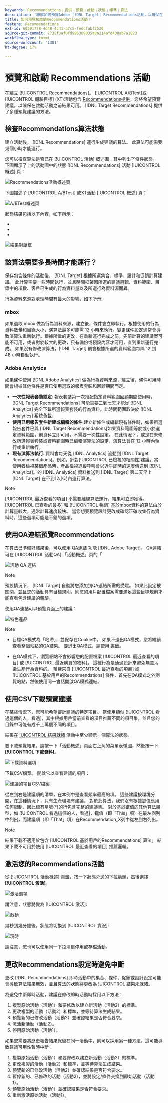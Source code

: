 ```yaml
---
keywords: Recommendations；提供；預覽；啟動；狀態；標準；算法
description: '瞭解如何預覽Adobe [!DNL Target] Recommendations活動，以確保在啟動活動前有結果。 '
title: 如何預覽和啟動Recommendations活動？
feature: Recommendations
exl-id: 60391778-4d48-4c41-a7c5-fedcfabf2530
source-git-commit: 7732f3af0fd995309035a8a214afd438ab7a1823
workflow-type: tm+mt
source-wordcount: '1381'
ht-degree: 17%

---
```


# 預覽和啟動 Recommendations 活動

在建立 [!UICONTROL Recommendations]。 [!UICONTROL A/BTest]或 [!UICONTROL 體驗目標] (XT)活動包含 [Recommendations提供](/help/main/c-recommendations/recommendations-as-an-offer.md)，您將希望預覽建議，以確保在啟動活動之前結果可用。 [!DNL Target Recommendations] 提供了多種預覽建議的方法。

## 檢查Recommendations算法狀態

建立活動後， [!DNL Recommendations] 運行生成建議的算法。 此算法可能需要幾個小時才能運行。

您可以檢查算法是否已在 [!UICONTROL 活動] 概述圖，其中列出了條件狀態。 下圖顯示了上的活動圖中的狀態 [!DNL Recommendations] 活動 [!UICONTROL 概述] 頁：

![Recommendations活動概述頁](/help/main/c-recommendations/t-create-recs-activity/assets/recs-overview.png)

下圖描述了 [!UICONTROL A/BTest] 或XT活動 [!UICONTROL 概述] 頁：

![A/BTest概述頁](/help/main/c-recommendations/t-create-recs-activity/assets/ab-overview.png)

狀態結果包括以下內容，如下所示：

* [!UICONTROL 結果就緒]:指示算法已返回結果
* [!UICONTROL 結果未就緒]:表示算法尚未完成運行。
* [!UICONTROL 饋送失敗]:指示無法檢索自定義條件饋送檔案。

![結果對話框](/help/main/c-recommendations/c-algorithms/assets/criteria_status_multi.png)

## 該算法需要多長時間才能運行？

保存包含條件的活動後， [!DNL Target] 根據所選集合、標準、設計和促銷計算建議。 此計算需要一些時間執行，並且時間框架因所選的建議邏輯、資料範圍、目錄中的項數、客戶已生成的行為資料量以及所選行為資料源而異。

行為資料來源對處理時間有最大的影響，如下所示:

### mbox

如果選取 mbox 做為行為資料來源，建立後，條件會立即執行。根據使用的行為資料數量和目錄大小，演算法最多可能需 12 小時來執行。變更條件設定通常會導致演算法重新執行。根據所做的更改，在重新運行完成之前，先前計算的建議案可能不可用，或者對於較大的更改，只有備份或預設內容才可用，直到重新運行完成。 如果沒有修改演算法，[!DNL Target] 則會根據所選的資料範圍每隔 12 到 48 小時自動執行。

### Adobe Analytics

如果條件使用 [!DNL Adobe Analytics] 做為行為資料來源，建立後，條件可用時間會根據其他條件是否已使用選取的報表套裝和回顧期間而定。

* **一次性報表套裝設定**: 報表套裝第一次搭配指定資料範圍回顧期間使用時，[!DNL Target Recommendations] 可能需要二到七天才能從 [!DNL Analytics] 完全下載所選報表套裝的行為資料。此時間範圍取決於 [!DNL Analytics] 系統負載。
* **使用已用報告套件新建或編輯的條件**:建立新條件或編輯現有條件時，如果所選報告套件已與 [!DNL Target Recommendations]如果資料範圍等於或小於選定資料範圍，則資料立即可用，不需要一次性設定。 在此情況下，或是在未修改所選報表套裝或資料範圍時已編輯演算法的設定，演算法會在 12 小時內執行或重新執行。
* **現有演算法執行**: 資料會每天從 [!DNL Analytics] 流動到 [!DNL Target Recommendations]。例如，針對[!UICONTROL 已檢視的相關性]建議，當使用者檢視某個產品時，產品檢視追蹤呼叫會以近乎即時的速度傳送到 [!DNL Analytics]。的 [!DNL Analytics] 資料推送到 [!DNL Target] 第二天早上 [!DNL Target] 在不到12小時內運行算法。

>[!NOTE]
>
>[!UICONTROL 最近查看的項目] 不需要離線算法運行，結果可立即獲得。 [!UICONTROL 已查看的最多] 和 [!UICONTROL 暢銷] 基於mbox資料的算法由於計算量較大，通常計算速度較快。 當您想要預覽設計更改或確認正確收集行為資料時，這些選項可能是不錯的選項。

## 使用QA連結預覽Recommendations

在算法已準備好結果後，可以使用 [QA連結](/help/main/c-activities/c-activity-qa/activity-qa.md) 功能 [!DNL Adobe Target]。 QA連結可在 [!UICONTROL 活動QA] 「活動概述」頁的「

![活動 QA 連結](/help/main/c-recommendations/t-create-recs-activity/assets/qa-link.png)

>[!NOTE]
>
>預設情況下， [!DNL Target] 自動將您添加到QA連結所需的受眾。 如果此設定被關閉，並且您的活動具有目標規則，則您的用戶配置檔案需要滿足這些目標規則才能查看包含建議的體驗。

使用QA連結可以預覽頁面上的建議：

![特色產品](/help/main/c-recommendations/t-create-recs-activity/assets/featured-products.png)

>[!NOTE]
>
>* 目標QA模式為「粘滯」，並保存在Cookie中。 如果不退出QA模式，您將繼續查看整個站點的QA結果。 要退出QA模式，請使用 [書籤](/help/main/c-activities/c-activity-qa/activity-qa-bookmark.md)。
>
>* 在QA模式下，瀏覽網站不會影響您的配置檔案 [!UICONTROL 最近查看的項目] 或 [!UICONTROL 最近購買的物料]。 這種行為是通過設計來避免無意污染生產行為資料的。 預覽來自 [!UICONTROL 最近查看的項目] 或 [!UICONTROL 基於用戶的Recommendations] 條件，首先在QA模式之外瀏覽站點，然後使用同一會話開啟QA模式連結。


## 使用CSV下載預覽建議

在某些情況下，您可能希望審計建議的特定項目。 當使用類似 [!UICONTROL 看過這個的人，看過]，其中根據用戶當前查看的項目推薦不同的項目集，並且您的目錄中可能有成千上萬個不同的項目。

結果在 [!UICONTROL 結果就緒] 活動中至少顯示一個算法的狀態。

要下載預覽結果，請按一下「活動概述」頁面右上角的菜單表徵圖，然後按一下 **[!UICONTROL 下載資料]**。

![下載資料選項](/help/main/c-recommendations/t-create-recs-activity/assets/download-data.png)

下載CSV檔案。 開啟它以查看建議的項目：

![建議的項目CSV檔案](/help/main/c-recommendations/t-create-recs-activity/assets/recommended-items.png)

從左到右是建議項的清單，在本例中是查看頻率最高的項。 這些建議按環境分開，在這種情況下，只有生產環境有建議。 對於此算法，我們沒有根據鍵值應用任何限制，因此標有星號(*)的行包含完整的建議集。 對於基於鍵值的其他算法類型，如 [!UICONTROL 看過這個的人，看過]，鍵值（即「This」項）在最左側列中列出，而建議項（即「That」項）在Recommendation_X列中從左到右列出。

>[!NOTE]
>
>結果下載不適用於包含 [!UICONTROL 基於用戶的Recommendations] 算法。 結果下載不可用於使用 [!UICONTROL 最近查看的項目] 推薦邏輯。

## 激活您的Recommendations活動

從 [!UICONTROL 活動概述] 頁籤，按一下狀態旁邊的下拉箭頭，然後選擇 **[!UICONTROL 激活]**。

![激活選項](/help/main/c-recommendations/t-create-recs-activity/assets/activate.png)

請注意，狀態將變為 [!UICONTROL 激活]:

![啟動](/help/main/c-recommendations/t-create-recs-activity/assets/activating.png)

幾秒到幾分鐘後，狀態將切換到 [!UICONTROL 實況]:

![現時](/help/main/c-recommendations/t-create-recs-activity/assets/live.png)

請注意，您也可以使用同一下拉清單停用或存檔活動。

## 更改Recommendations設定時避免中斷

更改 [!DNL Recommendations] 即時活動中的集合、條件、促銷或設計設定可能會導致算法結果無效，並且算法的狀態將更改為 [!UICONTROL 結果未就緒]。

為避免中斷即時活動，建議在修改即時活動時採用以下方法：

1. 複製原始活動（活動1）和要修改以建立新活動（活動2）的標準。
1. 更改複製的活動（活動2）和標準，並等待算法生成結果。
1. 預覽新的已修改活動（活動2）並確認結果是否符合要求。
1. 激活新活動（活動2）。
1. 停用原始活動（活動1）。

如果您需要將歷史報告結果保留在同一活動中，則可以採用另一種方法，這可能導致建議可用性暫時中斷：

1. 複製原始活動（活動1）和要修改以建立新活動（活動2）的標準。
1. 更改複製的活動（活動2）和標準，並等待算法生成結果。
1. 預覽新的已修改活動（活動2）並確認結果是否符合要求。
1. 暫停新的、已修改的活動（活動2），並將設定/條件交換到原始活動（活動1）。
1. 預覽原始活動（活動1）並確認結果是否符合要求。
1. 重新激活原始活動（活動1）。
